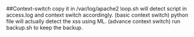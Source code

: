 ##Context-switch
copy it in /var/log/apache2
loop.sh will detect script in access.log and context switch accordingly. (basic context switch)
python file will actually detect the xss using ML. (advance context switch)
run backup.sh to keep the backup.
